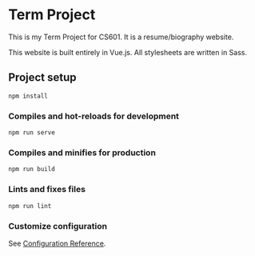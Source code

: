 # Term Project

This is my Term Project for CS601. It is a resume/biography website.

This website is built entirely in Vue.js. All stylesheets are written in
Sass. 

## Project setup
```
npm install
```

### Compiles and hot-reloads for development
```
npm run serve
```

### Compiles and minifies for production
```
npm run build
```

### Lints and fixes files
```
npm run lint
```

### Customize configuration
See [Configuration Reference](https://cli.vuejs.org/config/).
